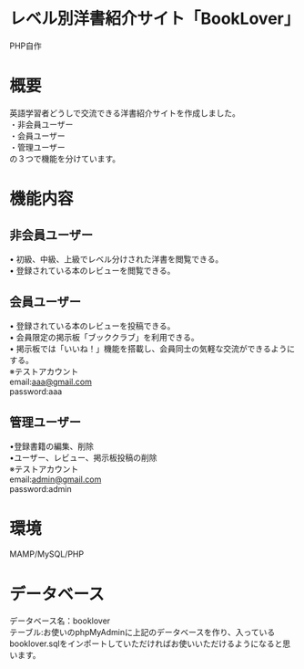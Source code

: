 # レベル別洋書紹介サイト「BookLover」
PHP自作

# 概要
英語学習者どうしで交流できる洋書紹介サイトを作成しました。<br>
・非会員ユーザー<br>
・会員ユーザー<br>
・管理ユーザー<br>
の３つで機能を分けています。

# 機能内容
## 非会員ユーザー
•	初級、中級、上級でレベル分けされた洋書を閲覧できる。<br>
•	登録されている本のレビューを閲覧できる。

## 会員ユーザー
•	登録されている本のレビューを投稿できる。<br>
•	会員限定の掲示板「ブッククラブ」を利用できる。<br>
•	掲示板では「いいね！」機能を搭載し、会員同士の気軽な交流ができるようにする。<br>
※テストアカウント<br>
email:aaa@gmail.com<br>
password:aaa<br>

## 管理ユーザー
•登録書籍の編集、削除　<br>
•ユーザー、レビュー、掲示板投稿の削除<br>
※テストアカウント<br>
email:admin@gmail.com<br>
password:admin<br>

# 環境
MAMP/MySQL/PHP

# データベース
データベース名：booklover<br>
テーブル:お使いのphpMyAdminに上記のデータベースを作り、入っているbooklover.sqlをインポートしていただければお使いいただけるようになると思います。


